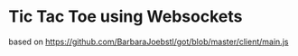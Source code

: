 # Tic Tac Toe using Websockets
based on https://github.com/BarbaraJoebstl/got/blob/master/client/main.js
